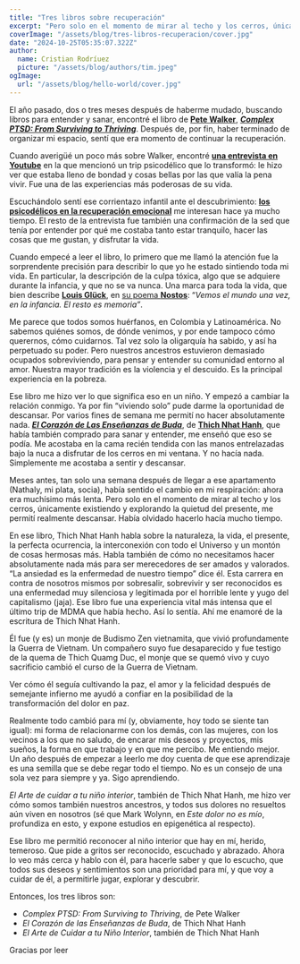 ```yaml
---
title: "Tres libros sobre recuperación"
excerpt: "Pero solo en el momento de mirar al techo y los cerros, únicamente existiendo y explorando la quietud del presente, me permití realmente descansar. Había olvidado hacerlo hacía mucho tiempo."
coverImage: "/assets/blog/tres-libros-recuperacion/cover.jpg"
date: "2024-10-25T05:35:07.322Z"
author:
  name: Cristian Rodríuez
  picture: "/assets/blog/authors/tim.jpeg"
ogImage:
  url: "/assets/blog/hello-world/cover.jpg"
---
```


El año pasado, dos o tres meses después de haberme mudado, buscando libros para entender y sanar, encontré el libro de [__Pete Walker__](https://www.pete-walker.com/), [*__Complex PTSD: From Surviving to Thriving__*](https://www.amazon.com/Complex-PTSD-Surviving-RECOVERING-CHILDHOOD/dp/1492871842/). Después de, por fin, haber terminado de organizar mi espacio, sentí que era momento de continuar la recuperación.

Cuando averigüé un poco más sobre Walker, encontré [__una entrevista en Youtube__](https://youtu.be/hFx2NEFeQew?si=2XoTHjbnWLUiPS6F) en la que mencionó un trip psicodélico que lo transformó: le hizo ver que estaba lleno de bondad y cosas bellas por las que valía la pena vivir. Fue una de las experiencias más poderosas de su vida.

Escuchándolo sentí ese corrientazo infantil ante el descubrimiento: [__los psicodélicos en la recuperación emocional__](https://www.healthline.com/health/mental-health/psychedelic-therapy#uses) me interesan hace ya mucho tiempo. El resto de la entrevista fue también una confirmación de la sed que tenía por entender por qué me costaba tanto estar tranquilo, hacer las cosas que me gustan, y disfrutar la vida.

Cuando empecé a leer el libro, lo primero que me llamó la atención fue la sorprendente precisión para describir lo que yo he estado sintiendo toda mi vida. En particular, la descripción de la culpa tóxica, algo que se adquiere durante la infancia, y que no se va nunca. Una marca para toda la vida, que bien describe [__Louis Glück__](https://es.wikipedia.org/wiki/Louise_Gl%C3%BCck), en [su poema __Nostos__](https://laurarguezdiaz.medium.com/nostos-louise-gl%C3%BCck-1996-bdcbed1556c5): “_Vemos el mundo una vez, en la infancia. El resto es memoria”_.

Me parece que todos somos huérfanos, en Colombia y Latinoamérica. No sabemos quiénes somos, de dónde venimos, y por ende tampoco cómo querernos, cómo cuidarnos. Tal vez solo la oligarquía ha sabido, y así ha perpetuado su poder. Pero nuestros ancestros estuvieron demasiado ocupados sobreviviendo, para pensar y entender su comunidad entorno al amor. Nuestra mayor tradición es la violencia y el descuido. Es la principal experiencia en la pobreza.

Ese libro me hizo ver lo que significa eso en un niño. Y empezó a cambiar la relación conmigo. Ya por fin “viviendo solo” pude darme la oportunidad de descansar. Por varios fines de semana me permití no hacer absolutamente nada. [__*El Corazón de Las Enseñanzas de Buda*__](https://www.healthline.com/health/mental-health/psychedelic-therapy#uses), de [<u>__Thich Nhat Hanh__</u>](https://plumvillage.org/es/thich-nhat-hanh/la-vida-de-thich-nhat-hanh), que había también comprado para sanar y entender, me enseñó que eso se podía. Me acostaba en la cama recién tendida con las manos entrelazadas bajo la nuca a disfrutar de los cerros en mi ventana. Y no hacía nada. Simplemente me acostaba a sentir y descansar.

Meses antes, tan solo una semana después de llegar a ese apartamento (Nathaly, mi plata, socia), había sentido el cambio en mi respiración: ahora era muchísimo más lenta. Pero solo en el momento de mirar al techo y los cerros, únicamente existiendo y explorando la quietud del presente, me permití realmente descansar. Había olvidado hacerlo hacía mucho tiempo.

En ese libro, Thich Nhat Hanh habla sobre la naturaleza, la vida, el presente, la perfecta ocurrencia, la interconexión con todo el Universo y un montón de cosas hermosas más. Habla también de cómo no necesitamos hacer absolutamente nada más para ser merecedores de ser amados y valorados. “La ansiedad es la enfermedad de nuestro tiempo” dice él. Esta carrera en contra de nosotros mismos por sobresalir, sobrevivir y ser reconocidos es una enfermedad muy silenciosa y legitimada por el horrible lente y yugo del capitalismo (jaja). Ese libro fue una experiencia vital más intensa que el último trip de MDMA que había hecho. Así lo sentía. Ahí me enamoré de la escritura de Thich Nhat Hanh.

Él fue (y es) un monje de Budismo Zen vietnamita, que vivió profundamente la Guerra de Vietnam. Un compañero suyo fue desaparecido y fue testigo de la quema de Thich Quamg Duc, el monje que se quemó vivo y cuyo sacrificio cambió el curso de la Guerra de Vietnam.

Ver cómo él seguía cultivando la paz, el amor y la felicidad después de semejante infierno me ayudó a confiar en la posibilidad de la transformación del dolor en paz.

Realmente todo cambió para mí (y, obviamente, hoy todo se siente tan igual): mi forma de relacionarme con los demás, con las mujeres, con los vecinos a los que no saludo, de encarar mis deseos y proyectos, mis sueños, la forma en que trabajo y en que me percibo. Me entiendo mejor. Un año después de empezar a leerlo me doy cuenta de que ese aprendizaje es una semilla que se debe regar todo el tiempo. No es un consejo de una sola vez para siempre y ya. Sigo aprendiendo.

*El Arte de cuidar a tu niño interior*, también de Thich Nhat Hanh, me hizo ver cómo somos también nuestros ancestros, y todos sus dolores no resueltos aún viven en nosotros (sé que Mark Wolynn, en *Este dolor no es mío*, profundiza en esto, y expone estudios en epigenética al respecto).

Ese libro me permitió reconocer al niño interior que hay en mí, herido, temeroso. Que pide a gritos ser reconocido, escuchado y abrazado. Ahora lo veo más cerca y hablo con él, para hacerle saber y que lo escucho, que todos sus deseos y sentimientos son una prioridad para mí, y que voy a cuidar de él, a permitirle jugar, explorar y descubrir.

Entonces, los tres libros son:
- *Complex PTSD: From Surviving to Thriving*, de Pete Walker
- *El Corazón de las Enseñanzas de Buda*, de Thich Nhat Hanh
- *El Arte de Cuidar a tu Niño Interior*, también de Thich Nhat Hanh

Gracias por leer